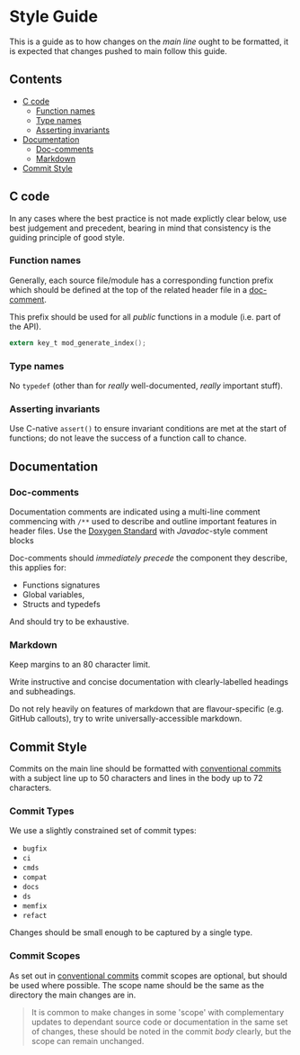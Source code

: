 # Style Guide

This is a guide as to how changes on the *main line* ought to be formatted,
it is expected that changes pushed to main follow this guide.

## Contents
- [C code](#c-code)
    - [Function names](#function-names)
    - [Type names](#type-names)
    - [Asserting invariants](#asserting-invariants)
- [Documentation](#documentation)
    - [Doc-comments](#doc-comments)
    - [Markdown](#markdown)
- [Commit Style](#commit-style)

## C code

In any cases where the best practice is not made explictly clear below, use
best judgement and precedent, bearing in mind that consistency is the guiding
principle of good style.

### Function names

Generally, each source file/module has a corresponding function prefix which
should be defined at the top of the related header file in a
[doc-comment](#doc-comment).

This prefix should be used for all *public* functions in a module (i.e. part
of the API).

```c
extern key_t mod_generate_index();
```

### Type names

No `typedef` (other than for *really* well-documented, *really* important
stuff).

### Asserting invariants

Use C-native `assert()` to ensure invariant conditions are met at the start of
functions; do not leave the success of a function call to chance.

## Documentation

### Doc-comments

Documentation comments are indicated using a multi-line comment commencing
with `/**` used to describe and outline important features in header files.
Use the [Doxygen Standard](https://www.doxygen.nl/manual/docblocks.html) with *Javadoc*-style comment blocks

Doc-comments should *immediately precede* the component they describe, this applies for:

- Functions signatures
- Global variables, 
- Structs and typedefs

And should try to be exhaustive.

### Markdown

Keep margins to an 80 character limit.

Write instructive and concise documentation with clearly-labelled headings and
subheadings.

Do not rely heavily on features of markdown that are flavour-specific (e.g.
GitHub callouts), try to write universally-accessible markdown.

## Commit Style

Commits on the main line should be formatted with
[conventional commits](conventional-commits.org/) with a subject line up to 50
characters and lines in the body up to 72 characters.

### Commit Types

We use a slightly constrained set of commit types:

- `bugfix`
- `ci`
- `cmds`
- `compat`
- `docs`
- `ds`
- `memfix`
- `refact`

Changes should be small enough to be captured by a single type.

### Commit Scopes

As set out in [conventional commits](conventional-commits.org/) commit scopes
are optional, but should be used where possible. The scope name should be the
same as the directory the main changes are in.

> It is common to make changes in some 'scope' with complementary updates to
> dependant source code or documentation in the same set of changes, these
> should be noted in the commit *body* clearly, but the scope can remain
> unchanged.

